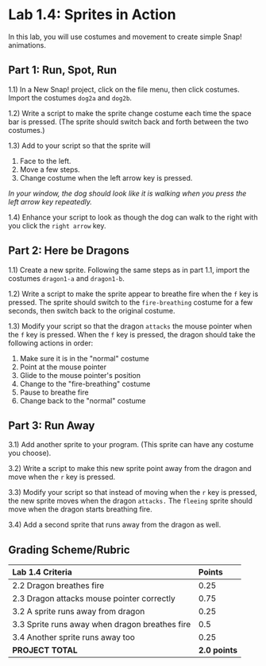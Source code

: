 # Lab 1.4: Sprites in Action

In this lab, you will use costumes and movement to create simple Snap! animations.

## Part 1: Run, Spot, Run

1.1) In a New Snap! project, click on the file menu, then click costumes.  Import the costumes `dog2a` and `dog2b`.

1.2) Write a script to make the sprite change costume each time the space bar is pressed. (The sprite should switch back and forth between the two costumes.)

1.3) Add to your script so that the sprite will

1. Face to the left.
2. Move a few steps.
3. Change costume when the left arrow key is pressed.

_In your window, the dog should look like it is walking when you press the left arrow key repeatedly._

1.4) Enhance your script to look as though the dog can walk to the right with you click the `right arrow` key.

## Part 2: Here be Dragons

1.1) Create a new sprite. Following the same steps as in part 1.1, import the costumes `dragon1-a` and `dragon1-b`.

1.2) Write a script to make the sprite appear to breathe fire when the `f` key is pressed.  The sprite should switch to the `fire-breathing` costume for a few seconds, then switch back to the original costume.

1.3) Modify your script so that the dragon `attacks` the mouse pointer when the `f` key is pressed. When the `f` key is pressed, the dragon should take the following actions in order:

1. Make sure it is in the "normal" costume
2. Point at the mouse pointer
3. Glide to the mouse pointer's position
4. Change to the "fire-breathing" costume
5. Pause to breathe fire
6. Change back to the "normal" costume

## Part 3: Run Away

3.1) Add another sprite to your program.  (This sprite can have any costume you choose).

3.2) Write a script to make this new sprite point away from the dragon and move when the `r` key is pressed.

3.3) Modify your script so that instead of moving when the `r` key is pressed, the new sprite moves when the dragon `attacks.`  The `fleeing` sprite should move when the dragon starts breathing fire.

3.4) Add a second sprite that runs away from the dragon as well.

## Grading Scheme/Rubric

| **Lab 1.4 Criteria**   |  Points   |
| :------------------ | :--- |
| 2.2 Dragon breathes fire | 0.25 |
| 2.3 Dragon attacks mouse pointer correctly  | 0.75 |
| 3.2 A sprite runs away from dragon  | 0.25  |
| 3.3 Sprite runs away when dragon breathes fire  | 0.5 |
| 3.4 Another sprite runs away too  | 0.25 |
| **PROJECT TOTAL** | **2.0 points** |
